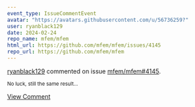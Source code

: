 ```yaml
---
event_type: IssueCommentEvent
avatar: "https://avatars.githubusercontent.com/u/56736259?"
user: ryanblack129
date: 2024-02-24
repo_name: mfem/mfem
html_url: https://github.com/mfem/mfem/issues/4145
repo_url: https://github.com/mfem/mfem
---
```


<a href='https://github.com/ryanblack129' target='_blank'>ryanblack129</a> commented on issue <a href='https://github.com/mfem/mfem/issues/4145' target='_blank'>mfem/mfem#4145</a>.

<small>No luck, still the same result...</small>

<a href='https://github.com/mfem/mfem/issues/4145' target='_blank'>View Comment</a>